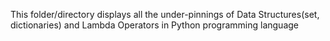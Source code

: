 This folder/directory displays all the under-pinnings of Data Structures(set, dictionaries) and Lambda Operators in Python programming language